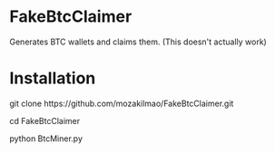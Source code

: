 # FakeBtcClaimer
Generates BTC wallets and claims them. (This doesn't actually work)

<html>
  <body>
    <h1>Installation</h1>
    <p>git clone https://github.com/mozakilmao/FakeBtcClaimer.git</p>
    <p>cd FakeBtcClaimer</p>
    <p>python BtcMiner.py</p>
  </body>
</html>
